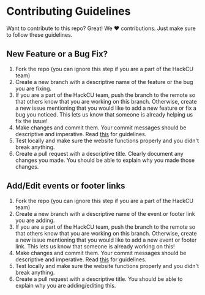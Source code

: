 # Contributing Guidelines

Want to contribute to this repo? Great! We :heart: contributions. Just make sure to follow these guidelines.

## New Feature or a Bug Fix?
1. Fork the repo (you can ignore this step if you are a part of the HackCU team)
2. Create a new branch with a descriptive name of the feature or the bug you are fixing.
3. If you are a part of the HackCU team, push the branch to the remote so that others know that you are working on this branch. Otherwise, create a new issue mentioning that you would like to add a new feature or fix a bug you noticed. This lets us know that someone is already helping us fix the issue!
4. Make changes and commit them. Your commit messages should be descriptive and imperative. Read [this](http://who-t.blogspot.com/2009/12/on-commit-messages.html) for guidelines.
5. Test locally and make sure the website functions properly and you didn't break anything.
6. Create a pull request with a descriptive title. Clearly document any changes you made. You should be able to explain why you made those changes.

## Add/Edit events or footer links
1. Fork the repo (you can ignore this step if you are a part of the HackCU team)
2. Create a new branch with a descriptive name of the event or footer link you are adding.
3. If you are a part of the HackCU team, push the branch to the remote so that others know that you are working on this branch. Otherwise, create a new issue mentioning that you would like to add a new event or footer link. This lets us know that someone is already working on this!
4. Make changes and commit them. Your commit messages should be descriptive and imperative. Read [this](http://who-t.blogspot.com/2009/12/on-commit-messages.html) for guidelines.
5. Test locally and make sure the website functions properly and you didn't break anything.
6. Create a pull request with a descriptive title. You should be able to explain why you are adding/editing this.


